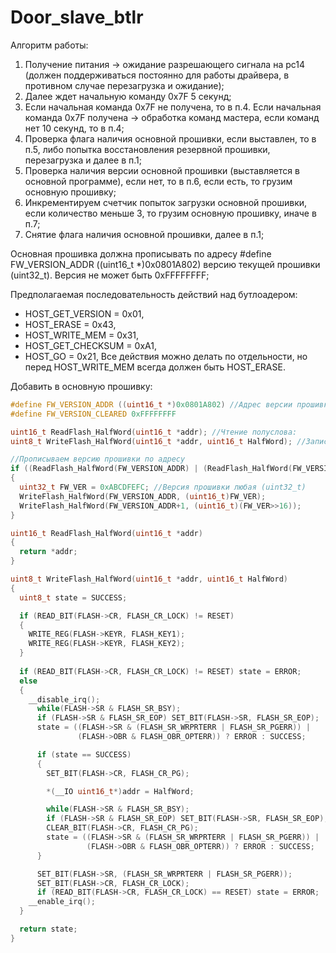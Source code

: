 # Door_slave_btlr

Алгоритм работы:
1. Получение питания -> ожидание разрешающего сигнала на pc14 (должен поддерживаться постоянно для работы драйвера, в противном случае перезагрузка и ожидание);
2. Далее ждет начальную команду 0x7F 5 секунд;
3. Если начальная команда 0x7F не получена, то в п.4. Если начальная команда 0x7F получена -> обработка команд мастера, если команд нет 10 секунд, то в п.4;
4. Проверка флага наличия основной прошивки, если выставлен, то в п.5, либо попытка восстановления резервной прошивки, перезагрузка и далее в п.1;
5. Проверка наличия версии основной прошивки (выставляется в основной программе), если нет, то в п.6, если есть, то грузим основную прошивку;
6. Инкрементируем счетчик попыток загрузки основной прошивки, если количество меньше 3, то грузим основную прошивку, иначе в п.7;
7. Снятие флага наличия основной прошивки, далее в п.1;

Основная прошивка должна прописывать по адресу #define FW_VERSION_ADDR ((uint16_t *)0x0801A802) версию текущей прошивки (uint32_t). Версия не может быть 0xFFFFFFFF;

Предполагаемая последовательность действий над бутлоадером:
- HOST_GET_VERSION = 0x01,
- HOST_ERASE = 0x43,
- HOST_WRITE_MEM = 0x31,
- HOST_GET_CHECKSUM = 0xA1,
- HOST_GO = 0x21,
Все действия можно делать по отдельности, но перед HOST_WRITE_MEM всегда должен быть HOST_ERASE.

Добавить в основную прошивку:
```c
#define FW_VERSION_ADDR ((uint16_t *)0x0801A802) //Адрес версии прошивки во флеше
#define FW_VERSION_CLEARED 0xFFFFFFFF

uint16_t ReadFlash_HalfWord(uint16_t *addr); //Чтение полуслова:
uint8_t WriteFlash_HalfWord(uint16_t *addr, uint16_t HalfWord); //Запись полуслова

//Прописываем версию прошивки по адресу
if ((ReadFlash_HalfWord(FW_VERSION_ADDR) | (ReadFlash_HalfWord(FW_VERSION_ADDR+1) << 16)) == FW_VERSION_CLEARED)
{
  uint32_t FW_VER = 0xABCDFEFC; //Версия прошивки любая (uint32_t)
  WriteFlash_HalfWord(FW_VERSION_ADDR, (uint16_t)FW_VER);
  WriteFlash_HalfWord(FW_VERSION_ADDR+1, (uint16_t)(FW_VER>>16));
}

uint16_t ReadFlash_HalfWord(uint16_t *addr)
{
  return *addr;
}

uint8_t WriteFlash_HalfWord(uint16_t *addr, uint16_t HalfWord)
{
  uint8_t state = SUCCESS;

  if (READ_BIT(FLASH->CR, FLASH_CR_LOCK) != RESET)
  {
    WRITE_REG(FLASH->KEYR, FLASH_KEY1);
    WRITE_REG(FLASH->KEYR, FLASH_KEY2);
  }
  
  if (READ_BIT(FLASH->CR, FLASH_CR_LOCK) != RESET) state = ERROR;
  else
  {
    __disable_irq();
      while(FLASH->SR & FLASH_SR_BSY);
      if (FLASH->SR & FLASH_SR_EOP) SET_BIT(FLASH->SR, FLASH_SR_EOP);
      state = ((FLASH->SR & (FLASH_SR_WRPRTERR | FLASH_SR_PGERR)) | 
               (FLASH->OBR & FLASH_OBR_OPTERR)) ? ERROR : SUCCESS;

      if (state == SUCCESS)
      {
        SET_BIT(FLASH->CR, FLASH_CR_PG);

        *(__IO uint16_t*)addr = HalfWord;

        while(FLASH->SR & FLASH_SR_BSY);
        if (FLASH->SR & FLASH_SR_EOP) SET_BIT(FLASH->SR, FLASH_SR_EOP);
        CLEAR_BIT(FLASH->CR, FLASH_CR_PG);
        state = ((FLASH->SR & (FLASH_SR_WRPRTERR | FLASH_SR_PGERR)) | 
                 (FLASH->OBR & FLASH_OBR_OPTERR)) ? ERROR : SUCCESS;
      }        

      SET_BIT(FLASH->SR, (FLASH_SR_WRPRTERR | FLASH_SR_PGERR));
      SET_BIT(FLASH->CR, FLASH_CR_LOCK);
      if (READ_BIT(FLASH->CR, FLASH_CR_LOCK) == RESET) state = ERROR;
    __enable_irq();
  }

  return state;
}
```
